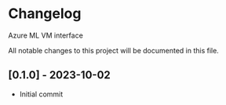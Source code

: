 # Changelog

Azure ML VM interface

All notable changes to this project will be documented in this file.

## [0.1.0] - 2023-10-02
* Initial commit
